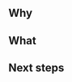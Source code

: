 ## Why

<!-- A short description of why this change is required & include context on the project -->

## What

<!-- List the changes you made in this PR - what did you add, update, or remove? Describe your changes here -->

## Next steps

<!-- If your PR is part of a few or a WIP, give context to the reviewers -->
